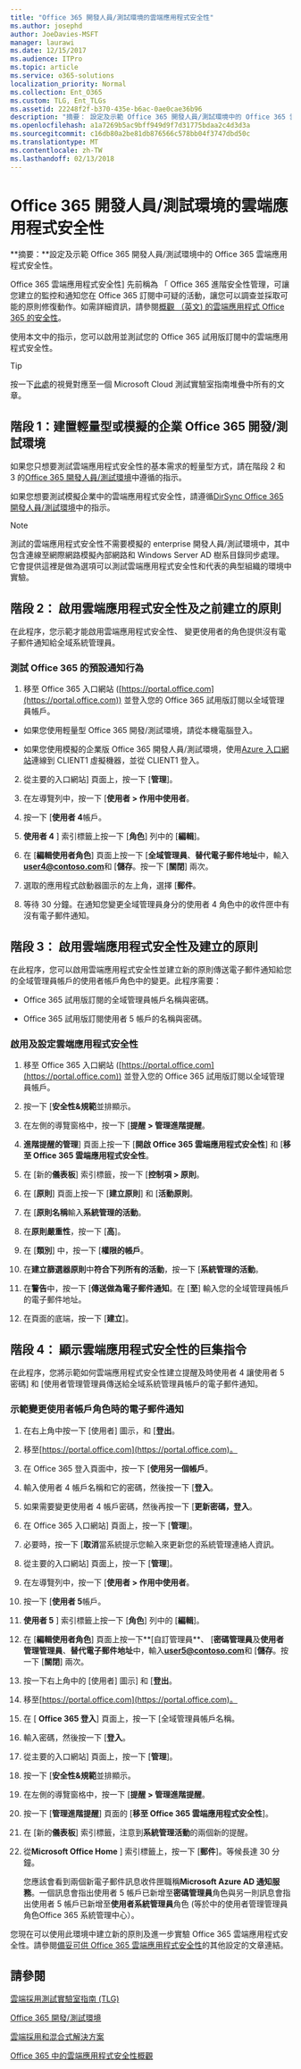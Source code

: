 ```yaml
---
title: "Office 365 開發人員/測試環境的雲端應用程式安全性"
ms.author: josephd
author: JoeDavies-MSFT
manager: laurawi
ms.date: 12/15/2017
ms.audience: ITPro
ms.topic: article
ms.service: o365-solutions
localization_priority: Normal
ms.collection: Ent_O365
ms.custom: TLG, Ent_TLGs
ms.assetid: 22248f2f-b370-435e-b6ac-0ae0cae36b96
description: "摘要： 設定及示範 Office 365 開發人員/測試環境中的 Office 365 雲端應用程式安全性。"
ms.openlocfilehash: a1a7269b5ac9bff949d9f7d31775bdaa2c4d3d3a
ms.sourcegitcommit: c16db80a2be81db876566c578bb04f3747dbd50c
ms.translationtype: MT
ms.contentlocale: zh-TW
ms.lasthandoff: 02/13/2018
---
```

# <a name="cloud-app-security-for-your-office-365-devtest-environment"></a>Office 365 開發人員/測試環境的雲端應用程式安全性

 **摘要：**設定及示範 Office 365 開發人員/測試環境中的 Office 365 雲端應用程式安全性。
  
Office 365 雲端應用程式安全性] 先前稱為 「 Office 365 進階安全性管理，可讓您建立的監控和通知您在 Office 365 訂閱中可疑的活動，讓您可以調查並採取可能的原則修復動作。如需詳細資訊，請參閱[概觀 （英文) 的雲端應用程式 Office 365 的安全性](https://support.office.com/article/Overview-of-Advanced-Security-Management-in-Office-365-81f0ee9a-9645-45ab-ba56-de9cbccab475)。
  
使用本文中的指示，您可以啟用並測試您的 Office 365 試用版訂閱中的雲端應用程式安全性。
  
> [!TIP]
> 按一下[此處](http://aka.ms/catlgstack)的視覺對應至一個 Microsoft Cloud 測試實驗室指南堆疊中所有的文章。
  
## <a name="phase-1-build-out-your-lightweight-or-simulated-enterprise-office-365-devtest-environment"></a>階段 1：建置輕量型或模擬的企業 Office 365 開發/測試環境

如果您只想要測試雲端應用程式安全性的基本需求的輕量型方式，請在階段 2 和 3 的[Office 365 開發人員/測試環境](office-365-dev-test-environment.md)中遵循的指示。
  
如果您想要測試模擬企業中的雲端應用程式安全性，請遵循[DirSync Office 365 開發人員/測試環境](dirsync-for-your-office-365-dev-test-environment.md)中的指示。
  
> [!NOTE]
> 測試的雲端應用程式安全性不需要模擬的 enterprise 開發人員/測試環境中，其中包含連線至網際網路模擬內部網路和 Windows Server AD 樹系目錄同步處理。它會提供這裡是做為選項可以測試雲端應用程式安全性和代表的典型組織的環境中實驗。 
  
## <a name="phase-2-before-enabling-cloud-app-security-and-creating-a-policy"></a>階段 2： 啟用雲端應用程式安全性及之前建立的原則

在此程序，您示範才能啟用雲端應用程式安全性、 變更使用者的角色提供沒有電子郵件通知給全域系統管理員。
  
### <a name="test-the-default-notification-behavior-of-office-365"></a>測試 Office 365 的預設通知行為

1. 移至 Office 365 入口網站 ([https://portal.office.com](https://portal.office.com)) 並登入您的 Office 365 試用版訂閱以全域管理員帳戶。
    
  - 如果您使用輕量型 Office 365 開發/測試環境，請從本機電腦登入。
    
  - 如果您使用模擬的企業版 Office 365 開發人員/測試環境，使用[Azure 入口網站](https://portal.azure.com)連線到 CLIENT1 虛擬機器，並從 CLIENT1 登入。
    
2. 從主要的入口網站] 頁面上，按一下 [**管理**]。
    
3. 在左導覽列中，按一下 [**使用者 > 作用中使用者**。
    
4. 按一下 [**使用者 4**帳戶。
    
5. **使用者 4** ] 索引標籤上按一下 [**角色**] 列中的 [**編輯**]。
    
6. 在 [**編輯使用者角色**] 頁面上按一下 [**全域管理員**、**替代電子郵件地址**中，輸入**user4@contoso.com**和 [**儲存**。按一下 [**關閉**] 兩次。
    
7. 選取的應用程式啟動器圖示的左上角，選擇 [**郵件**。
    
8. 等待 30 分鐘。在通知您變更全域管理員身分的使用者 4 角色中的收件匣中有沒有電子郵件通知。
    
## <a name="phase-3-enable-cloud-app-security-and-create-a-policy"></a>階段 3： 啟用雲端應用程式安全性及建立的原則

在此程序，您可以啟用雲端應用程式安全性並建立新的原則傳送電子郵件通知給您的全域管理員帳戶的使用者帳戶角色中的變更。此程序需要：
  
- Office 365 試用版訂閱的全域管理員帳戶名稱與密碼。
    
- Office 365 試用版訂閱使用者 5 帳戶的名稱與密碼。
    
### <a name="enable-and-configure-cloud-app-security"></a>啟用及設定雲端應用程式安全性

1. 移至 Office 365 入口網站 ([https://portal.office.com](https://portal.office.com)) 並登入您的 Office 365 試用版訂閱以全域管理員帳戶。
    
2. 按一下 [**安全性&amp;規範**並排顯示。
    
3. 在左側的導覽窗格中，按一下 [**提醒 > 管理進階提醒**。
    
4. **進階提醒的管理**] 頁面上按一下 [**開啟 Office 365 雲端應用程式安全性**] 和 [**移至 Office 365 雲端應用程式安全性**。
    
5. 在 [新的**儀表板**] 索引標籤，按一下 [**控制項 > 原則**。
    
6. 在 [**原則**] 頁面上按一下 [**建立原則**] 和 [**活動原則**。
    
7. 在 [**原則名稱**輸入**系統管理的活動**。
    
8. 在**原則嚴重性**，按一下 [**高**]。
    
9. 在 [**類別**] 中，按一下 [**權限的帳戶**。
    
10. 在**建立篩選器原則**中**符合下列所有的活動**，按一下 [**系統管理的活動**。
    
11. 在**警告**中，按一下 [**傳送做為電子郵件通知**。在 [**至**] 輸入您的全域管理員帳戶的電子郵件地址。
    
12. 在頁面的底端，按一下 [**建立**]。
    
## <a name="phase-4-show-cloud-app-security-in-action"></a>階段 4： 顯示雲端應用程式安全性的巨集指令

在此程序，您將示範如何雲端應用程式安全性建立提醒及時使用者 4 讓使用者 5 密碼] 和 [使用者管理管理員傳送給全域系統管理員帳戶的電子郵件通知。
  
### <a name="demonstrate-email-notification-for-a-change-in-user-account-roles"></a>示範變更使用者帳戶角色時的電子郵件通知

1. 在右上角中按一下 [使用者] 圖示，和 [**登出**。
    
2. 移至[https://portal.office.com](https://portal.office.com)。
    
3. 在 Office 365 登入頁面中，按一下 [**使用另一個帳戶**。
    
4. 輸入使用者 4 帳戶名稱和它的密碼，然後按一下 [**登入**。
    
5. 如果需要變更使用者 4 帳戶密碼，然後再按一下 [**更新密碼，登入**。
    
6. 在 Office 365 入口網站] 頁面上，按一下 [**管理**]。
    
7. 必要時，按一下 [**取消**當系統提示您輸入來更新您的系統管理連絡人資訊。
    
8. 從主要的入口網站] 頁面上，按一下 [**管理**]。
    
9. 在左導覽列中，按一下 [**使用者 > 作用中使用者**。
    
10. 按一下 [**使用者 5**帳戶。
    
11. **使用者 5** ] 索引標籤上按一下 [**角色**] 列中的 [**編輯**]。
    
12. 在 [**編輯使用者角色**] 頁面上按一下**[自訂管理員**、 [**密碼管理員**及**使用者管理管理員**、**替代電子郵件地址**中，輸入**user5@contoso.com**和 [**儲存**。按一下 [**關閉**] 兩次。
    
13. 按一下右上角中的 [使用者] 圖示] 和 [**登出**。 
    
14. 移至[https://portal.office.com](https://portal.office.com)。
    
15. 在 [ **Office 365 登入**] 頁面上，按一下 [全域管理員帳戶名稱。
    
16. 輸入密碼，然後按一下 [**登入**。
    
17. 從主要的入口網站] 頁面上，按一下 [**管理**]。
    
18. 按一下 [**安全性&amp;規範**並排顯示。
    
19. 在左側的導覽窗格中，按一下 [**提醒 > 管理進階提醒**。
    
20. 按一下 [**管理進階提醒**] 頁面的 [**移至 Office 365 雲端應用程式安全性**]。
    
21. 在 [新的**儀表板**] 索引標籤，注意到**系統管理活動**的兩個新的提醒。
    
22. 從**Microsoft Office Home** ] 索引標籤上，按一下 [**郵件**]。等候長達 30 分鐘。 
    
    您應該會看到兩個新電子郵件訊息收件匣職稱**Microsoft Azure AD 通知服務**。一個訊息會指出使用者 5 帳戶已新增至**密碼管理員**角色與另一則訊息會指出使用者 5 帳戶已新增至**使用者系統管理員**角色 (等於中的使用者管理管理員角色Office 365 系統管理中心）。
    
您現在可以使用此環境中建立新的原則及進一步實驗 Office 365 雲端應用程式安全性。請參閱[備妥可供 Office 365 雲端應用程式安全性](https://support.office.com/article/Get-ready-for-Office-365-Cloud-App-Security-d9ee4d67-f2b3-42b4-9c9e-c4529904990a)的其他設定的文章連結。
  
## <a name="see-also"></a>請參閱

[雲端採用測試實驗室指南 (TLG)](cloud-adoption-test-lab-guides-tlgs.md)
  
[Office 365 開發/測試環境](office-365-dev-test-environment.md)
  
[雲端採用和混合式解決方案](cloud-adoption-and-hybrid-solutions.md)

[Office 365 中的雲端應用程式安全性概觀](https://support.office.com/article/Overview-of-Advanced-Security-Management-in-Office-365-81f0ee9a-9645-45ab-ba56-de9cbccab475)


